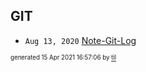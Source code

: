 ## GIT


* <code>Aug 13, 2020</code> [Note-Git-Log](2020-08-13T14-39-44-note-git-log.md)

<sup><sub>generated 15 Apr 2021 16:57:06 by <a href='https://github.com/senorprogrammer/til'>til</a></sub></sup>
